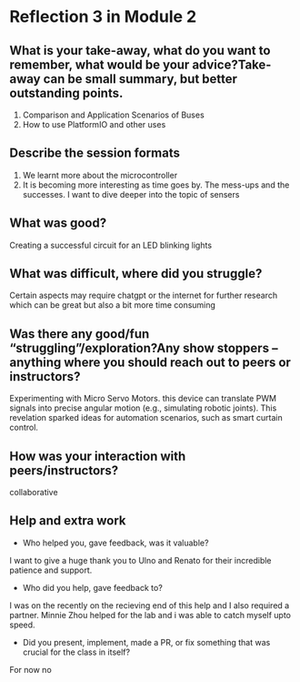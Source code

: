 # Reflection 3 in Module 2

## What is your take-away, what do you want to remember, what would be your advice?Take-away can be small summary, but better outstanding points.
1. Comparison and Application Scenarios of Buses
2. How to use PlatformIO and other uses

## Describe the session formats
1. We learnt more about the microcontroller
2. It is becoming more interesting as time goes by. The mess-ups and the successes. I want to dive deeper into the topic of sensers
## What was good?
Creating a successful circuit for an LED blinking lights
  
## What was difficult, where did you struggle?
Certain aspects may require chatgpt or the internet for further research which can be great but also a bit more time consuming

## Was there any good/fun “struggling”/exploration?Any show stoppers – anything where you should reach out to peers or instructors? 
Experimenting with Micro Servo Motors. this device can translate PWM signals into precise angular motion (e.g., simulating robotic joints). This revelation sparked ideas for automation scenarios, such as smart curtain control.

## How was your interaction with peers/instructors?
collaborative

## Help and extra work
  - Who helped you, gave feedback, was it valuable?

I want to give a huge thank you to Ulno and Renato for their incredible patience and support.
  - Who did you help, gave feedback to?

  I was on the recently on the recieving end of this help and I also required a partner. Minnie Zhou helped for the lab and i was able to catch myself upto speed.
  - Did you present, implement, made a PR, or fix something that was crucial for the class in itself?

For now no

